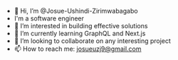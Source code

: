 - 👋 Hi, I’m @Josue-Ushindi-Zirimwabagabo
- I'm a software engineer
- 👀 I’m interested in building effective solutions 
- 🌱 I’m currently learning GraphQL and Next.js
- 💞️ I’m looking to collaborate on any interesting project
- 📫 How to reach me: josueuzj9@gmail.com

<!---
Ushindi-Zirimwabagabo-Josue/Ushindi-Zirimwabagabo-Josue is a ✨ special ✨ repository because its `README.md` (this file) appears on your GitHub profile.
You can click the Preview link to take a look at your changes.
--->
